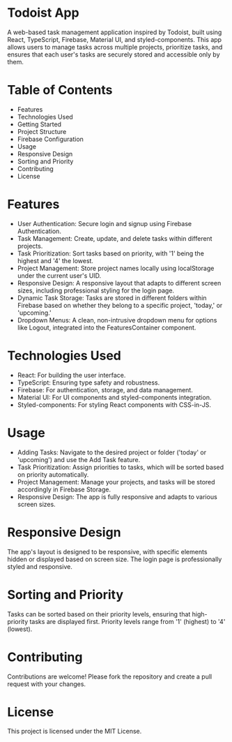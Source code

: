 # Todoist App

A web-based task management application inspired by Todoist, built using React, TypeScript, Firebase, Material UI, and styled-components. This app allows users to manage tasks across multiple projects, prioritize tasks, and ensures that each user's tasks are securely stored and accessible only by them.

# Table of Contents

- Features
- Technologies Used
- Getting Started
- Project Structure
- Firebase Configuration
- Usage
- Responsive Design
- Sorting and Priority
- Contributing
- License

# Features

- User Authentication: Secure login and signup using Firebase Authentication.
- Task Management: Create, update, and delete tasks within different projects.
- Task Prioritization: Sort tasks based on priority, with '1' being the highest and '4' the lowest.
- Project Management: Store project names locally using localStorage under the current user's UID.
- Responsive Design: A responsive layout that adapts to different screen sizes, including professional styling for the login page.
- Dynamic Task Storage: Tasks are stored in different folders within Firebase based on whether they belong to a specific project, 'today,' or 'upcoming.'
- Dropdown Menus: A clean, non-intrusive dropdown menu for options like Logout, integrated into the FeaturesContainer component.

# Technologies Used

- React: For building the user interface.
- TypeScript: Ensuring type safety and robustness.
- Firebase: For authentication, storage, and data management.
- Material UI: For UI components and styled-components integration.
- Styled-components: For styling React components with CSS-in-JS.

# Usage

- Adding Tasks: Navigate to the desired project or folder ('today' or 'upcoming') and use the Add Task feature.
- Task Prioritization: Assign priorities to tasks, which will be sorted based on priority automatically.
- Project Management: Manage your projects, and tasks will be stored accordingly in Firebase Storage.
- Responsive Design: The app is fully responsive and adapts to various screen sizes.

# Responsive Design

The app's layout is designed to be responsive, with specific elements hidden or displayed based on screen size. The login page is professionally styled and responsive.

# Sorting and Priority

Tasks can be sorted based on their priority levels, ensuring that high-priority tasks are displayed first. Priority levels range from '1' (highest) to '4' (lowest).

# Contributing

Contributions are welcome! Please fork the repository and create a pull request with your changes.

# License

This project is licensed under the MIT License.
